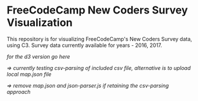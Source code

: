 # FreeCodeCamp New Coders Survey Visualization

This repository is for visualizing FreeCodeCamp's New Coders Survey data, using C3.
Survey data currently available for years - 2016, 2017.

*for the d3 version go here <link>*

*=> currently testing csv-parsing of included csv file, alternative is to upload local map.json file*

*=> remove map.json and json-parser.js if retaining the csv-parsing approach*
